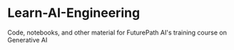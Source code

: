 # Learn-AI-Engineering
Code, notebooks, and other material for FuturePath AI's training course on Generative AI
